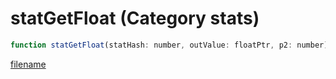 # statGetFloat (Category stats)

```js
function statGetFloat(statHash: number, outValue: floatPtr, p2: number): Array
```

[filename](statGetFloat_m.md ':include')